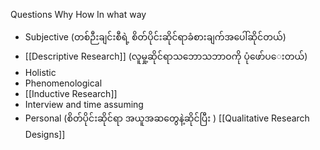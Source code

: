 Questions
	Why
	How
	In what way

- Subjective (တစ်ဉီးချင်းစီရဲ့ စိတ်ပိုင်းဆိုင်ရာခံစားချက်အပေါ်ဆိုင်တယ်)
- [[Descriptive Research]] (လူမှု့ဆိုင်ရာသဘောသဘာဝကို ပုံဖော်ပ‌ေးတယ်)
- Holistic
- Phenomenological
- [[Inductive Research]]
- Interview and time assuming
- Personal (စိတ်ပိုင်းဆိုင်ရာ အယူအဆတွေနဲ့ဆိုင်ပြီး )
[[Qualitative Research Designs]]

